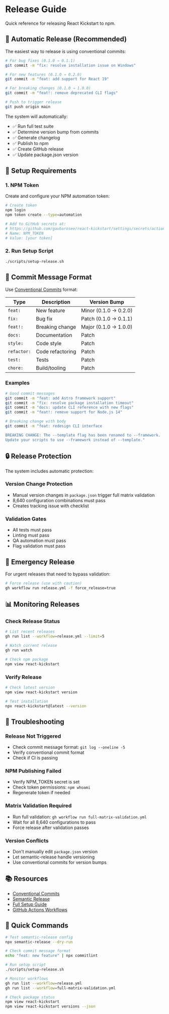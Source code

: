 # Release Guide

Quick reference for releasing React Kickstart to npm.

## 🚀 Automatic Release (Recommended)

The easiest way to release is using conventional commits:

```bash
# For bug fixes (0.1.0 → 0.1.1)
git commit -m "fix: resolve installation issue on Windows"

# For new features (0.1.0 → 0.2.0)
git commit -m "feat: add support for React 19"

# For breaking changes (0.1.0 → 1.0.0)
git commit -m "feat!: remove deprecated CLI flags"

# Push to trigger release
git push origin main
```

The system will automatically:

- ✅ Run full test suite
- ✅ Determine version bump from commits
- ✅ Generate changelog
- ✅ Publish to npm
- ✅ Create GitHub release
- ✅ Update package.json version

## 🔧 Setup Requirements

### 1. NPM Token

Create and configure your NPM automation token:

```bash
# Create token
npm login
npm token create --type=automation

# Add to GitHub secrets at:
# https://github.com/gavbarosee/react-kickstart/settings/secrets/actions
# Name: NPM_TOKEN
# Value: [your token]
```

### 2. Run Setup Script

```bash
./scripts/setup-release.sh
```

## 📝 Commit Message Format

Use [Conventional Commits](https://www.conventionalcommits.org/) format:

| Type        | Description      | Version Bump          |
| ----------- | ---------------- | --------------------- |
| `feat:`     | New feature      | Minor (0.1.0 → 0.2.0) |
| `fix:`      | Bug fix          | Patch (0.1.0 → 0.1.1) |
| `feat!:`    | Breaking change  | Major (0.1.0 → 1.0.0) |
| `docs:`     | Documentation    | Patch                 |
| `style:`    | Code style       | Patch                 |
| `refactor:` | Code refactoring | Patch                 |
| `test:`     | Tests            | Patch                 |
| `chore:`    | Build/tooling    | Patch                 |

### Examples

```bash
# Good commit messages
git commit -m "feat: add Astro framework support"
git commit -m "fix: resolve package installation timeout"
git commit -m "docs: update CLI reference with new flags"
git commit -m "feat!: remove support for Node.js 14"

# Breaking change with body
git commit -m "feat: redesign CLI interface

BREAKING CHANGE: The --template flag has been renamed to --framework.
Update your scripts to use --framework instead of --template."
```

## 🔒 Release Protection

The system includes automatic protection:

### Version Change Protection

- Manual version changes in `package.json` trigger full matrix validation
- 8,640 configuration combinations must pass
- Creates tracking issue with checklist

### Validation Gates

- All tests must pass
- Linting must pass
- QA automation must pass
- Flag validation must pass

## 🚨 Emergency Release

For urgent releases that need to bypass validation:

```bash
# Force release (use with caution)
gh workflow run release.yml -f force_release=true
```

## 📊 Monitoring Releases

### Check Release Status

```bash
# List recent releases
gh run list --workflow=release.yml --limit=5

# Watch current release
gh run watch

# Check npm package
npm view react-kickstart
```

### Verify Release

```bash
# Check latest version
npm view react-kickstart version

# Test installation
npx react-kickstart@latest --version
```

## 🐛 Troubleshooting

### Release Not Triggered

- Check commit message format: `git log --oneline -5`
- Verify conventional commit format
- Check if CI is passing

### NPM Publishing Failed

- Verify NPM_TOKEN secret is set
- Check token permissions: `npm whoami`
- Regenerate token if needed

### Matrix Validation Required

- Run full validation: `gh workflow run full-matrix-validation.yml`
- Wait for all 8,640 configurations to pass
- Force release after validation passes

### Version Conflicts

- Don't manually edit `package.json` version
- Let semantic-release handle versioning
- Use conventional commits for version bumps

## 📚 Resources

- [Conventional Commits](https://www.conventionalcommits.org/)
- [Semantic Release](https://semantic-release.gitbook.io/)
- [Full Setup Guide](./docs/deployment/automated-release-setup.md)
- [GitHub Actions Workflows](./.github/workflows/)

## 🎯 Quick Commands

```bash
# Test semantic-release config
npx semantic-release --dry-run

# Check commit message format
echo "feat: new feature" | npx commitlint

# Run setup script
./scripts/setup-release.sh

# Monitor workflows
gh run list --workflow=release.yml
gh run list --workflow=full-matrix-validation.yml

# Check package status
npm view react-kickstart
npm view react-kickstart versions --json
```
